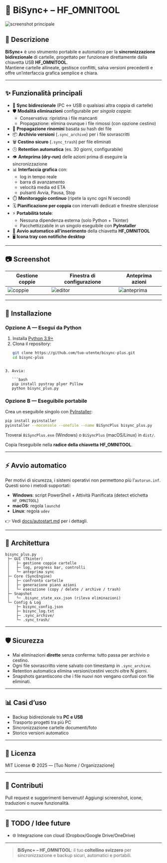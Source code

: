 # 🔁 BiSync+ – HF_OMNITOOL

![screenshot principale](docs/img/screenshot_main.png)

## 📖 Descrizione
**BiSync+** è uno strumento portabile e automatico per la **sincronizzazione bidirezionale** di cartelle, progettato per funzionare direttamente dalla chiavetta USB **HF_OMNITOOL**.  
Mantiene cartelle allineate, gestisce conflitti, salva versioni precedenti e offre un’interfaccia grafica semplice e chiara.

---

## ✨ Funzionalità principali

- 🔄 **Sync bidirezionale** (PC ↔ USB o qualsiasi altra coppia di cartelle)
- 🛡️ **Modalità eliminazioni** configurabile per *singola coppia*:
  - Conservativa: ripristina i file mancanti
  - Propagazione: elimina ovunque i file rimossi (con opzione cestino)
- 🔁 **Propagazione rinomini** basata su hash dei file
- 📦 **Archivio versioni** (`.sync_archive`) per i file sovrascritti
- 🗑️ **Cestino sicuro** (`.sync_trash`) per file eliminati
- 🕒 **Retention automatica** (es. 30 giorni, configurabile)
- 👁️ **Anteprima (dry-run)** delle azioni prima di eseguire la sincronizzazione
- 📊 **Interfaccia grafica** con:
  - log in tempo reale
  - barra di avanzamento
  - velocità media ed ETA
  - pulsanti Avvia, Pausa, Stop
- ⏱️ **Monitoraggio continuo** (ripete la sync ogni N secondi)
- 🗓️ **Pianificazione per coppia** con intervalli dedicati e finestre silenziose
- ⚡ **Portabilità totale**:
  - Nessuna dipendenza esterna (solo Python + Tkinter)
  - Pacchettizzabile in un singolo eseguibile con **PyInstaller**
- 🔌 **Avvio automatico all’inserimento** della chiavetta **HF_OMNITOOL**
- 🖥️ **Icona tray con notifiche desktop**

---

## 📷 Screenshot

| Gestione coppie | Finestra di configurazione | Anteprima azioni |
|-----------------|----------------------------|-----------------|
| ![coppie](docs/img/screenshot_pairs.png) | ![editor](docs/img/screenshot_editor.png) | ![anteprima](docs/img/screenshot_preview.png) |

---

## 🚀 Installazione

### Opzione A — Esegui da Python
1. Installa [Python 3.9+](https://www.python.org/downloads/)
2. Clona il repository:
   ```bash
   git clone https://github.com/tuo-utente/bisync-plus.git
   cd bisync-plus
```

3. Avvia:

   ```bash
   pip install pystray plyer Pillow
   python bisync_plus.py
   ```

### Opzione B — Eseguibile portabile

Crea un eseguibile singolo con [PyInstaller](https://pyinstaller.org/):

```bash
pip install pyinstaller
pyinstaller --noconsole --onefile --name BiSyncPlus bisync_plus.py
```

Troverai `BiSyncPlus.exe` (Windows) o `BiSyncPlus` (macOS/Linux) in `dist/`.

Copia l’eseguibile nella **radice della chiavetta** **HF\_OMNITOOL**.

---

## ⚡ Avvio automatico

Per motivi di sicurezza, i sistemi operativi non permettono più l’`autorun.inf`.
Questi sono i metodi supportati:

* **Windows**: script PowerShell + Attività Pianificata (detect etichetta `HF_OMNITOOL`)
* **macOS**: regola `launchd`
* **Linux**: regola `udev`

👉 Vedi [docs/autostart.md](docs/autostart.md) per i dettagli.

---

## 📐 Architettura

```
bisync_plus.py
 ├─ GUI (Tkinter)
 │   ├─ gestione coppie cartelle
 │   ├─ log, progress bar, controlli
 │   └─ anteprima sync
 ├─ Core (SyncEngine)
 │   ├─ confronto cartelle
 │   ├─ generazione piano azioni
 │   └─ esecuzione (copy / delete / archive / trash)
 ├─ Snapshot
 │   └─ .bisync_state_xxx.json (rileva eliminazioni)
 └─ Config & Log
     ├─ bisync_config.json
     ├─ bisync_log.txt
     ├─ .sync_archive/
     └─ .sync_trash/
```

---

## 🛡️ Sicurezza

* Mai eliminazioni **dirette** senza conferma: tutto passa per archivio o cestino.
* Ogni file sovrascritto viene salvato con timestamp in `.sync_archive`.
* Retention automatica elimina versioni/cestini vecchi oltre N giorni.
* Snapshots garantiscono che i file nuovi non vengano confusi con file eliminati.

---

## 📊 Casi d’uso

* Backup bidirezionale tra **PC e USB**
* Trasporto progetti tra più PC
* Sincronizzazione cartelle documenti/foto
* Storico versioni automatico

---

## 📜 Licenza

MIT License © 2025 — \[Tuo Nome / Organizzazione]

---

## 🙌 Contributi

Pull request e suggerimenti benvenuti!
Aggiungi screenshot, icone, traduzioni o nuove funzionalità.

---

## 📌 TODO / Idee future

* 🌐 Integrazione con cloud (Dropbox/Google Drive/OneDrive)

---

> **BiSync+ – HF\_OMNITOOL**: il tuo **coltellino svizzero** per sincronizzazione e backup sicuri, automatici e portabili.
